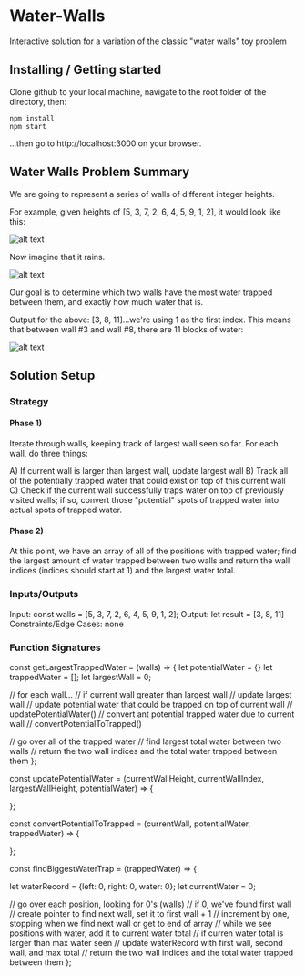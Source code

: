 # Water-Walls
Interactive solution for a variation of the classic "water walls" toy problem

## Installing / Getting started

Clone github to your local machine, navigate to the root folder of the directory, then:

```shell
npm install
npm start
```

...then go to http://localhost:3000 on your browser.

## Water Walls Problem Summary

We are going to represent a series of walls of different integer heights.

For example, given heights of [5, 3, 7, 2, 6, 4, 5, 9, 1, 2], it would look like this:

![alt text](https://i.imgur.com/xtN9vVV.png)

Now imagine that it rains.

![alt text](https://i.imgur.com/jJkBtUY.png)

Our goal is to determine which two walls have the most water trapped between them, and exactly how much water that is.

Output for the above: [3, 8, 11]...we're using 1 as the first index. This means that between wall #3 and wall #8, there are 11 blocks of water:

![alt text](https://i.imgur.com/ZQOCbpu.png)

## Solution Setup

### Strategy

#### Phase 1) 

Iterate through walls, keeping track of largest wall seen so far. For each wall, do three things: 

A) If current wall is larger than largest wall, update largest wall
B) Track all of the potentially trapped water that could exist on top of this current wall
C) Check if the current wall successfully traps water on top of previously visited walls; if so, convert those "potential" spots of trapped water into actual spots of trapped water.

#### Phase 2) 

At this point, we have an array of all of the positions with trapped water; find the largest amount of water trapped between two walls and return the wall indices (indices should start at 1) and the largest water total.

### Inputs/Outputs

Input: const walls = [5, 3, 7, 2, 6, 4, 5, 9, 1, 2];
Output: let result = [3, 8, 11]
Constraints/Edge Cases: none

### Function Signatures

const getLargestTrappedWater = (walls) => {
  let potentialWater = {}
  let trappedWater = [];
  let largestWall = 0;

  // for each wall...
    // if current wall greater than largest wall
    // update largest wall
    // update potential water that could be trapped on top of current wall
      // updatePotentialWater()
    // convert ant potential trapped water due to current wall
      // convertPotentialToTrapped()

  // go over all of the trapped water
    // find largest total water between two walls
    // return the two wall indices and the total water trapped between them
};

const updatePotentialWater = (currentWallHeight, currentWallIndex, largestWallHeight, potentialWater) => {

};

const convertPotentialToTrapped = (currentWall, potentialWater, trappedWater) => {
  
};

const findBiggestWaterTrap = (trappedWater) => {

  let waterRecord = {left: 0, right: 0, water: 0};
  let currentWater = 0;

  // go over each position, looking for 0's (walls)
    // if 0, we've found first wall
      // create pointer to find next wall, set it to first wall + 1
      // increment by one, stopping when we find next wall or get to end of array
        //  while we see positions with water, add it to current water total
      // if curren water total is larger than max water seen
        // update waterRecord with first wall, second wall, and max total
  // return the two wall indices and the total water trapped between them
};
